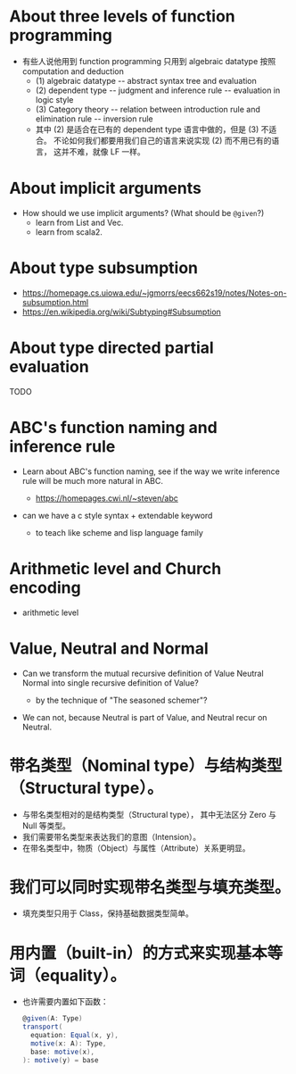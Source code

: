# About three levels of function programming

- 有些人说他用到 function programming 只用到 algebraic datatype
  按照 computation and deduction
  - (1) algebraic datatype -- abstract syntax tree and evaluation
  - (2) dependent type -- judgment and inference rule -- evaluation in logic style
  - (3) Category theory -- relation between introduction rule and elimination rule -- inversion rule
  - 其中 (2) 是适合在已有的 dependent type 语言中做的，但是 (3) 不适合。
    不论如何我们都要用我们自己的语言来说实现 (2) 而不用已有的语言，
    这并不难，就像 LF 一样。

# About implicit arguments

- How should we use implicit arguments? (What should be `@given`?)
  - learn from List and Vec.
  - learn from scala2.

# About type subsumption

- https://homepage.cs.uiowa.edu/~jgmorrs/eecs662s19/notes/Notes-on-subsumption.html
- https://en.wikipedia.org/wiki/Subtyping#Subsumption

# About type directed partial evaluation

TODO

# ABC's function naming and inference rule

- Learn about ABC's function naming,
  see if the way we write inference rule
  will be much more natural in ABC.
  - https://homepages.cwi.nl/~steven/abc

- can we have a c style syntax + extendable keyword
  - to teach like scheme and lisp language family

# Arithmetic level and Church encoding

- arithmetic level

# Value, Neutral and Normal

- Can we transform the mutual recursive definition of
  Value Neutral Normal into single recursive definition of Value?
  - by the technique of "The seasoned schemer"?

- We can not, because Neutral is part of Value,
  and Neutral recur on Neutral.

# 带名类型（Nominal type）与结构类型（Structural type）。

- 与带名类型相对的是结构类型（Structural type），
  其中无法区分 Zero 与 Null 等类型。
- 我们需要带名类型来表达我们的意图（Intension）。
- 在带名类型中，物质（Object）与属性（Attribute）关系更明显。

# 我们可以同时实现带名类型与填充类型。

- 填充类型只用于 Class，保持基础数据类型简单。

# 用内置（built-in）的方式来实现基本等词（equality）。

- 也许需要内置如下函数：
  ``` scala
  @given(A: Type)
  transport(
    equation: Equal(x, y),
    motive(x: A): Type,
    base: motive(x),
  ): motive(y) = base
  ```
